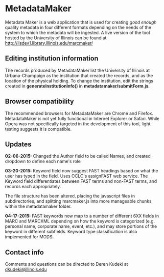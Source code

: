 # MetadataMaker
Metadata Maker is a web application that is used for creating *good enough* quality metadata in four different formats depending on the needs of the system to which the metadata will be ingested. A live version of the tool hosted by the University of Illinois can be found at http://iisdev1.library.illinois.edu/marcmaker/

## Editing institution information

The records produced by MetadataMaker list the University of Illinois at Urbana-Champaign as the institution that created the records, and as the location of the physical holding. To change the institution, edit the strings created in **generateInstitutionInfo()** in **metadatamaker/submitForm.js**.

## Browser compatibility

The recommended browsers for MetadataMaker are Chrome and Firefox. MetadataMaker is not yet fully functional in Internet Explorer or Safari. While Opera was not specifically targeted in the development of this tool, light testing suggests it is compatible.

## Updates

**02-06-2015:** Changed the Author field to be called Names, and created dropdown to define each name's role

**03-20-2015:** Keyword field now suggest FAST headings based on what the user has typed in the field. Uses OCLC's assignFAST web service. The Keyword field differentiates between FAST terms and non-FAST terms, and records each appropriately.

The file structure has been altered, placing the javascript files in subdirectories, and splitting marcmaker.js into more manageable chunks within the metadatamaker folder.

**04-17-2015:** FAST keywords now map to a number of different 6XX fields in MARC and MARCXML depending on how the keyword is categorized (e.g. personal name, corporate name, event, etc.), and may store portions of the keyword in different subfields. Keyword type classification is also implemented for MODS.

## Contact info

Comments and questions can be directed to Deren Kudeki at dkudeki@illinois.edu